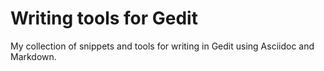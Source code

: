 # Writing tools for Gedit

My collection of snippets and tools for writing in Gedit using Asciidoc and Markdown.
